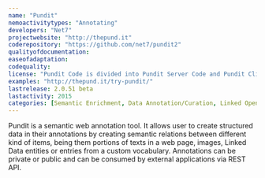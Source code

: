 ```yaml
---
name: "Pundit"
nemoactivitytypes: "Annotating"
developers: "Net7"
projectwebsite: "http://thepund.it"
coderepository: "https://github.com/net7/pundit2"
qualityofdocumentation: 
easeofadaptation: 
codequality: 
license: "Pundit Code is divided into Pundit Server Code and Pundit Client code (http://thepund.it/license/)"
examples: "http://thepund.it/try-pundit/"
lastrelease: 2.0.51 beta
lastactivity: 2015
categories: [Semantic Enrichment, Data Annotation/Curation, Linked Open Data]
---
```

Pundit is a semantic web annotation tool. It allows user to create structured data in their annotations by creating semantic relations between different kind of items, being them portions of texts in a web page, images, Linked Data entities or entries from a custom vocabulary. Annotations can be private or public and can be consumed by external applications via REST API.
